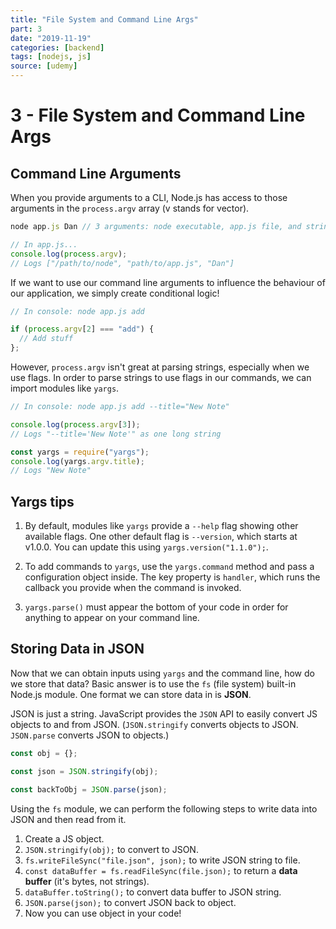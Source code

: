 ```yaml
---
title: "File System and Command Line Args"
part: 3
date: "2019-11-19"
categories: [backend]
tags: [nodejs, js]
source: [udemy]
---
```


# 3 - File System and Command Line Args

## Command Line Arguments

When you provide arguments to a CLI, Node.js has access to those arguments in the `process.argv` array (v stands for vector).

```js
node app.js Dan // 3 arguments: node executable, app.js file, and string "Dan"

// In app.js...
console.log(process.argv);
// Logs ["/path/to/node", "path/to/app.js", "Dan"]
```

If we want to use our command line arguments to influence the behaviour of our application, we simply create conditional logic!

```js
// In console: node app.js add

if (process.argv[2] === "add") {
  // Add stuff
};
```

However, `process.argv` isn't great at parsing strings, especially when we use flags. In order to parse strings to use flags in our commands, we can import modules like `yargs`.

```js
// In console: node app.js add --title="New Note"

console.log(process.argv[3]);
// Logs "--title='New Note'" as one long string

const yargs = require("yargs");
console.log(yargs.argv.title);
// Logs "New Note"
```

## Yargs tips

1. By default, modules like `yargs` provide a `--help` flag showing other available flags. One other default flag is `--version`, which starts at v1.0.0. You can update this using `yargs.version("1.1.0");`.

2. To add commands to `yargs`, use the `yargs.command` method and pass a configuration object inside. The key property is `handler`, which runs the callback you provide when the command is invoked.

3. `yargs.parse()` must appear the bottom of your code in order for anything to appear on your command line.

## Storing Data in JSON

Now that we can obtain inputs using `yargs` and the command line, how do we store that data? Basic answer is to use the `fs` (file system) built-in Node.js module. One format we can store data in is **JSON**.

JSON is just a string. JavaScript provides the `JSON` API to easily convert JS objects to and from JSON. (`JSON.stringify` converts objects to JSON. `JSON.parse` converts JSON to objects.)

```js
const obj = {};

const json = JSON.stringify(obj);

const backToObj = JSON.parse(json);
```

Using the `fs` module, we can perform the following steps to write data into JSON and then read from it.

1. Create a JS object.
2. `JSON.stringify(obj);` to convert to JSON.
3. `fs.writeFileSync("file.json", json);` to write JSON string to file.
4. `const dataBuffer = fs.readFileSync(file.json);` to return a **data buffer** (it's bytes, not strings).
5. `dataBuffer.toString();` to convert data buffer to JSON string.
6. `JSON.parse(json);` to convert JSON back to object.
7. Now you can use object in your code!